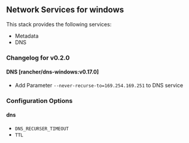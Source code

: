 ## Network Services for windows

This stack provides the following services:

* Metadata
* DNS

### Changelog for v0.2.0

#### DNS [rancher/dns-windows:v0.17.0]
* Add Parameter `--never-recurse-to=169.254.169.251` to DNS service

### Configuration Options

#### dns

* `DNS_RECURSER_TIMEOUT`
* `TTL`

